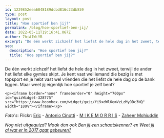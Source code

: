 ```yaml
---
id: 1229852eea6048189dcbd816c23db859
type: post
layout: post
title: "Hoe sportief ben jij?"
permalink: /blog/hoe-sportief-ben-jij/
date: 2022-05-11T19:16:41.067Z
author: 7biA1WiYB
excerpt: "De één werkt zichzelf het liefst de hele dag in het zweet, terwijl de ander het liefst elke gymles skipt. Je kent vast wel iemand die bezig is met topsport en je hebt vast wel vrienden die het liefst de hele dag op de bank liggen. Maar weet jij eigenlijk hoe sportief je zelf bent?  "
seo:
  description: "Hoe sportief ben jij?"
  title: "Hoe sportief ben jij?"
---
```

De één werkt zichzelf het liefst de hele dag in het zweet, terwijl de ander het liefst elke gymles skipt. Je kent vast wel iemand die bezig is met topsport en je hebt vast wel vrienden die het liefst de hele dag op de bank liggen. Maar weet jij eigenlijk hoe sportief je zelf bent?  

    <p><iframe border="none" frameborder="0" height="700px" id="quizWidget-328775" src="https://www.boombox.com/widget/quiz/fi9xdWl6emVzLzMyODc3NQ" width="100%"></iframe></p>
<p><em>Foto's</em>: Flickr: <a href="https://www.flickr.com/photos/ptooey/5018659279/in/photolist-8DtWyg-3XnjhS-qTctKD-pyByjt-4pKXuq-xfQUE-3MJ1J-FTbv7-bRRyo-7xxUoG-723Q-721f-vzJTR-7Sg1t-JkrgK-mmsBGy-4vMZEK-2GmjF4-4vS6D1-xBBws-egzLNJ-9Qn7iD-4vS6z5-4iFwAv-4mhqYK-ahdjAr-6u3kcC-J92HiR-bvgJCU-WupDN-idZDG4-9izYPW-d1GDHC-dYH6Lo-4ye4H3-pv28TK-cH8YWJ-seU82-4dKBfE-jaft1-mGtFp1-2aSvvP-6t4r7W-5XJNji-dBd4X3-dgPosb-4AfBGj-f8SCqz-hPrr28-djPf64" target="_blank">Eric</a> - <a href="https://www.flickr.com/photos/antoncino/8452319669/in/photolist-dSUmat-o9iXvb-8gKGY-39o6vn-oE7o9q-7PL91U-8QFU4k-F9ugkr-6W7qYY-a6DN2Z-9AUyy-a6GFN5-6s4CFM-6KX24A-3CL5Zb-6eVgUu-cUvdAw-9HXRiX-ebh8fR-8WAstD-2oZkeK-8gj6a-budSWy-ebPsCM-aJYeuk-onDCNb-5G1Da1-9fgk4t-fz735k-pKiS94-e5Sux6-fT3KEK-neXZrT-q4v5ZZ-aNg7h2-Aiws7-gTF9T-8oeuAr-nDgGi5-a9GRfT-2TctF-iZhQZP-6uAdiD-78MxG-9EEKw9-nSsWWc-bS8FZ-8ou6nk-dSUiZ4-nUrs4t" target="_blank">Antonio Cinotti</a> - <a href="https://www.flickr.com/photos/23471940@N02/5699819895/in/photolist-nDgGi5-a9GRfT-2TctF-iZhQZP-6uAdiD-78MxG-9EEKw9-nSsWWc-bS8FZ-8ou6nk-dSUiZ4-nUrs4t-7JFP2f-9AUxG-fqayj8-8QFMkM-8nytiq-9e4ifp-8nyu3m-9uyCsP-7Asb4k-9FF4SP-nTErnF-8gkz9-fqatQc-92Hszg-7zLMMz-art5he-o9k8yn-8oxfVY-ebV8jN-CLaGc-dJ1TBz-9D4H6r-8gSXv-3cgaUm-bAJYwz-auHD6Q-9v3uA5-fT3KDH-pgr48n-9bNjVU-nyNnrq-aytyCE-6grWt7-3cbR1p-a6G8ty-nC2CFG-nkL217-3cgaUq/" target="_blank">M I K E M O R R I S</a> - <a href="https://www.flickr.com/photos/zaheerm/5575751648/in/photolist-9uHbH7-NNuTd-5XEeHC-6uNYgD-6x6QSU-5aG5Lj-oPVtqD-qqbdyD-rym6M2-cQETwq-5snsGs-6uE26J-buV5bk-4iJNux-dTDYs-pAxiGc-dAv9Yd-5PNHXN-4ZkJGM-bRuCtX-aaooEs-cZmZm7-dNK1xk-9gDJzL-jZZbT-65oTdq-cWSSQE-4rw8Bt-69mmHA-9FsixK-4JqawA-69haEK-5kA2a5-am4oRG-42jG1-9mbETs-e6wNyt-9ANE36-89aTwa-55FXFe-pAzPAq-8TZKs8-4f9izF-8GskJZ-69hwB6-6nBWdE-59qhVw-8WAstD-8R3TSW-oZ1kHw" target="_blank">Zaheer Mohiuddin</a></p>
<p><em>Nog niet uitgequizd? Maak dan ook <a href="https://original.sevendays.nl/quiz-nieuws/ben-jij-een-schaatskenner">Ben jij een schaatskenner?</a> en <a href="https://original.sevendays.nl/2017">Weet jij al wat er in 2017 gaat gebeuren?</a></em></p>  
